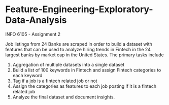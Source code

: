 # Feature-Engineering-Exploratory-Data-Analysis
INFO 6105 - Assignment 2


Job listings from 24 Banks are scraped in order to build a dataset with features that can be used to analyze hiring trends in Fintech in the 24 largest banks by market cap in the United States. The primary tasks include

  1.  Aggregation of multiple datasets into a single dataset
  2.  Build a list of 100 keywords in Fintech and assign Fintech categories to each keyword
  3.  Tag if a job is a fintech related job or not
  4.  Assign the categories as features to each job posting if it is a fintech related job
  5.  Analyze the final dataset and document insights.
